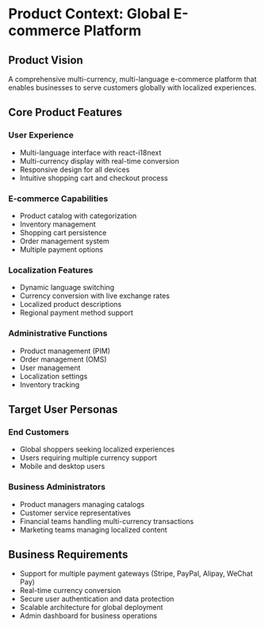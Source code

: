 # Product Context: Global E-commerce Platform

## Product Vision
A comprehensive multi-currency, multi-language e-commerce platform that enables businesses to serve customers globally with localized experiences.

## Core Product Features

### User Experience
- Multi-language interface with react-i18next
- Multi-currency display with real-time conversion
- Responsive design for all devices
- Intuitive shopping cart and checkout process

### E-commerce Capabilities
- Product catalog with categorization
- Inventory management
- Shopping cart persistence
- Order management system
- Multiple payment options

### Localization Features
- Dynamic language switching
- Currency conversion with live exchange rates
- Localized product descriptions
- Regional payment method support

### Administrative Functions
- Product management (PIM)
- Order management (OMS)
- User management
- Localization settings
- Inventory tracking

## Target User Personas

### End Customers
- Global shoppers seeking localized experiences
- Users requiring multiple currency support
- Mobile and desktop users

### Business Administrators
- Product managers managing catalogs
- Customer service representatives
- Financial teams handling multi-currency transactions
- Marketing teams managing localized content

## Business Requirements
- Support for multiple payment gateways (Stripe, PayPal, Alipay, WeChat Pay)
- Real-time currency conversion
- Secure user authentication and data protection
- Scalable architecture for global deployment
- Admin dashboard for business operations
